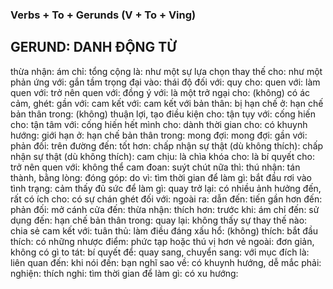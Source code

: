 ### Verbs + To + Gerunds (V + To + Ving) 
## GERUND: DANH ĐỘNG TỪ

thừa nhận: 
ám chỉ: 
tổng cộng là: 
như một sự lựa chọn thay thế cho: 
như một phản ứng với: 
gắn tầm trọng đại vào: 
thái độ đối với: 
quy cho: 
quen với: 
làm quen với: 
trở nên quen với: 
đồng ý với: 
là một trở ngại cho: 
(không) có ác cảm, ghét: 
gần với: 
cam kết với: 
cam kết với bản thân: 
bị hạn chế ở: 
hạn chế bản thân trong: 
(không) thuận lợi, tạo điều kiện cho: 
tận tụy với: 
cống hiến cho: 
tận tâm với: 
cống hiến hết mình cho: 
dành thời gian cho: 
có khuynh hướng: 
giới hạn ở: 
hạn chế bản thân trong: 
mong đợi: 
mong đợi: 
gần với: 
phản đối: 
trên đường đến: 
tốt hơn: 
chấp nhận sự thật (dù không thích): 
chấp nhận sự thật (dù không thích): 
cam chịu: 
là chìa khóa cho: 
là bí quyết cho: 
trở nên quen với: 
không thể cam đoan: 
suýt chút nữa thì: 
thú nhận: 
tán thành, bằng lòng: 
đóng góp: 
do vì: 
tìm thời gian để làm gì: 
bắt đầu rơi vào tình trạng: 
cảm thấy đủ sức để làm gì: 
quay trở lại: 
có nhiều ảnh hưởng đến, rất có ích cho: 
có sự chán ghét đối với: 
ngoài ra: 
dẫn đến: 
tiến gần hơn đến: 
phản đối: 
mở cánh cửa đến: 
thừa nhận: 
thích hơn: 
trước khi: 
ám chỉ đến: 
sử dụng đến: 
hạn chế bản thân trong: 
quay lại: 
không thấy sự thay thế nào: 
chia sẻ cam kết với: 
tuân thủ: 
làm điều đáng xấu hổ: 
(không) thích: 
bắt đầu thích: 
có những nhược điểm: 
phức tạp hoặc thú vị hơn vẻ ngoài: 
đơn giản, không có gì to tát: 
bí quyết để: 
quay sang, chuyển sang: 
với mục đích là: 
liên quan đến: 
khi nói đến: 
bạn nghĩ sao về: 
có khuynh hướng, dễ mắc phải: 
nghiện: 
thích nghi: 
tìm thời gian để làm gì: 
có xu hướng: 